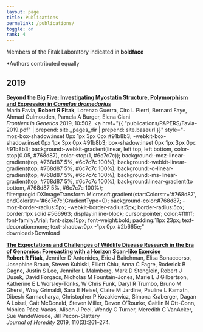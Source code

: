 ```yaml
---
layout: page
title: Publications
permalink: /publications/
toggle: on
rank: 4
---
```

Members of the Fitak Laboratory indicated in **boldface**

\*Authors contributed equally<br>


## 2019

[**Beyond the Big Five: Investigating Myostatin Structure, Polymorphism and Expression in _Camelus dromedarius_**](https://doi.org/10.3389/fgene.2019.00502)
<br>
Maria Favia, **Robert R Fitak**, Lorenzo Guerra, Ciro L Pierri, Bernard Faye, Ahmad Oulmouden, Pamela A Burger, Elena Ciani
<br>
_Frontiers in Genetics_ 2019, 10:502. <a href="{{ "publications/PAPERS/Favia-2019.pdf" | prepend: site._pages_dir | prepend: site.baseurl }}" style="-moz-box-shadow:inset 0px 1px 3px 0px #91b8b3; -webkit-box-shadow:inset 0px 1px 3px 0px #91b8b3; box-shadow:inset 0px 1px 3px 0px #91b8b3; background:-webkit-gradient(linear, left top, left bottom, color-stop(0.05, #768d87), color-stop(1, #6c7c7c)); background:-moz-linear-gradient(top, #768d87 5%, #6c7c7c 100%); background:-webkit-linear-gradient(top, #768d87 5%, #6c7c7c 100%); background:-o-linear-gradient(top, #768d87 5%, #6c7c7c 100%); background:-ms-linear-gradient(top, #768d87 5%, #6c7c7c 100%); background:linear-gradient(to bottom, #768d87 5%, #6c7c7c 100%); filter:progid:DXImageTransform.Microsoft.gradient(startColorstr='#768d87', endColorstr='#6c7c7c',GradientType=0); background-color:#768d87; -moz-border-radius:5px; -webkit-border-radius:5px; border-radius:5px; border:1px solid #566963; display:inline-block; cursor:pointer; color:#ffffff; font-family:Arial; font-size:15px; font-weight:bold; padding:11px 23px; text-decoration:none; text-shadow:0px -1px 0px #2b665e;" download>Download</a>

[**The Expectations and Challenges of Wildlife Disease Research in the Era of Genomics: Forecasting with a Horizon Scan-like Exercise**](https://doi.org/10.1093/jhered/esz001)
<br>
**Robert R Fitak**, Jennifer D Antonides, Eric J Baitchman, Elisa Bonaccorso, Josephine Braun, Steven Kubiski, Elliott Chiu, Anna C Fagre, Roderick B Gagne, Justin S Lee, Jennifer L Malmberg, Mark D Stenglein, Robert J Dusek, David Forgacs, Nicholas M Fountain-Jones, Marie L J Gilbertson, Katherine E L Worsley-Tonks, W Chris Funk, Daryl R Trumbo, Bruno M Ghersi, Wray Grimaldi, Sara E Heisel, Claire M Jardine, Pauline L Kamath, Dibesh Karmacharya, Christopher P Kozakiewicz, Simona Kraberger, Dagan A Loisel, Cait McDonald, Steven Miller, Devon O’Rourke, Caitlin N Ott-Conn, Mónica Páez-Vacas, Alison J Peel, Wendy C Turner, Meredith C VanAcker, Sue VandeWoude, Jill Pecon-Slattery
<br>
 _Journal of Heredity_ 2019, 110(3):261–274.

